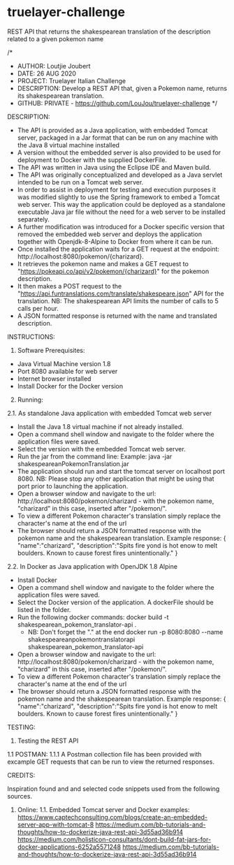 # truelayer-challenge
REST API that returns the shakespearean translation of the description related to a given pokemon name

/*
 * AUTHOR: Loutjie Joubert
 * DATE: 26 AUG 2020
 * PROJECT: Truelayer Italian Challenge
 * DESCRIPTION: Develop a REST API that, given a Pokemon name, returns its shakespearean translation.
 * GITHUB: PRIVATE - https://github.com/LouJou/truelayer-challenge
 */

DESCRIPTION:
- The API is provided as a Java application, with embedded Tomcat server, packaged in a Jar format that can be run on any machine with the Java 8 virtual machine installed
- A version without the embedded server is also provided to be used for deployment to Docker with the supplied DockerFile.
- The API was written in Java using the Eclipse IDE and Maven build.
- The API was originally conceptualized and developed as a Java servlet intended to be run on a Tomcat web server.
- In order to assist in deployment for testing and execution purposes it was modified slightly to use the Spring framework to embed a Tomcat web server.
  This way the application could be deployed as a standalone executable Java jar file without the need for a web server to be installed separately.
- A further modification was introduced for a Docker specific version that removed the embedded web server and deploys the application together with Openjdk-8-Alpine to Docker from where it can be run.
- Once installed the application waits for a GET request at the endpoint: http://localhost:8080/pokemon/{charizard}.
- It retrieves the pokemon name and makes a GET request to "https://pokeapi.co/api/v2/pokemon/{charizard}" for the pokemon description.
- It then makes a POST request to the "https://api.funtranslations.com/translate/shakespeare.json" API for the translation.
  NB: The shakespearean API limits the number of calls to 5 calls per hour.
- A JSON formatted response is returned with the name and translated description.


INSTRUCTIONS:

1. Software Prerequisites:
- Java Virtual Machine version 1.8
- Port 8080 available for web server
- Internet browser installed
- Install Docker for the Docker version

2. Running:

2.1. As standalone Java application with embedded Tomcat web server

- Install the Java 1.8 virtual machine if not already installed.
- Open a command shell window and navigate to the folder where the application files were saved.
- Select the version with the embedded Tomcat web server.
- Run the jar from the command line:
  Example: java -jar shakespeareanPokemonTranslation.jar
- The application should run and start the tomcat server on localhost port 8080.
  NB: Please stop any other application that might be using that port prior to launching the application.
- Open a browser window and navigate to the url: http://localhost:8080/pokemon/charizard - with the pokemon name, "charizard" in this case, inserted after "/pokemon/".
- To view a different Pokemon character's translation simply replace the character's name at the end of the url
- The browser should return a JSON formatted response with the pokemon name and the shakespearean translation.
  Example response:
  {
    "name":"charizard",
    "description":"Spits fire yond is hot enow to melt boulders. Known to cause forest fires unintentionally."
    }

2.2. In Docker as Java application with OpenJDK 1.8 Alpine

  - Install Docker
  - Open a command shell window and navigate to the folder where the application files were saved.
  - Select the Docker version of the application. A dockerFile should be listed in the folder.
  - Run the following docker commands:
    docker build -t shakespearean_pokemon_translator-api .
    - NB: Don't forget the "." at the end
    docker run -p 8080:8080 --name shakespeareanpokemontranslatorapi shakespearean_pokemon_translator-api
  - Open a browser window and navigate to the url: http://localhost:8080/pokemon/charizard - with the pokemon name, "charizard" in this case, inserted after "/pokemon/".
  - To view a different Pokemon character's translation simply replace the character's name at the end of the url
  - The browser should return a JSON formatted response with the pokemon name and the shakespearean translation.
    Example response:
    {
      "name":"charizard",
      "description":"Spits fire yond is hot enow to melt boulders. Known to cause forest fires unintentionally."
      }

TESTING:

1. Testing the REST API

1.1 POSTMAN:
1.1.1 A Postman collection file has been provided with excample GET requests that can be run to view the returned responses.

CREDITS:

Inspiration found and and selected code snippets used from the following sources.
1. Online:
1.1. Embedded Tomcat server and Docker examples:
https://www.captechconsulting.com/blogs/create-an-embedded-server-app-with-tomcat-8
https://medium.com/bb-tutorials-and-thoughts/how-to-dockerize-java-rest-api-3d55ad36b914
https://medium.com/holisticon-consultants/dont-build-fat-jars-for-docker-applications-6252a5571248
https://medium.com/bb-tutorials-and-thoughts/how-to-dockerize-java-rest-api-3d55ad36b914

